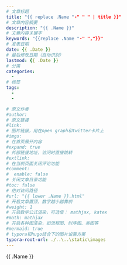```yaml
---
# 文章标题
title: "{{ replace .Name "-" " " | title }}"
# 文章内容摘要
description: "{{ .Name }}"
# 文章内容关键字
keywords: "{{replace .Name "-" ","}}"
# 发表日期
date: {{ .Date }}
# 最后修改日期（自动识别）
lastmod: {{ .Date }}
# 分类
categories:
  -
# 标签
tags:
  -
  -

# 原文作者
#author:
# 原文链接
#link:
# 图片链接，用在open graph和twitter卡片上
#imgs:
# 在首页展开内容
#expand: true
# 外部链接地址，访问时直接跳转
#extlink:
# 在当前页面关闭评论功能
#comment:
#  enable: false
# 关闭文章目录功能
#toc: false
# 绝对访问路径
#url: "{{ lower .Name }}.html"
# 开启文章置顶，数字越小越靠前
#weight: 1
# 开启数学公式渲染，可选值： mathjax, katex
#math: mathjax
# 开启各种图渲染，如流程图、时序图、类图等
#mermaid: true
# typora和hugo结合下的图片设置方案
typora-root-url: ./..\..\static\images
---
```


{{ .Name }}

<!--more-->
